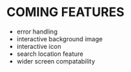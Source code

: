 
# COMING FEATURES

* error handling
* interactive background image
* interactive icon
* search location feature
* wider screen compatability
  